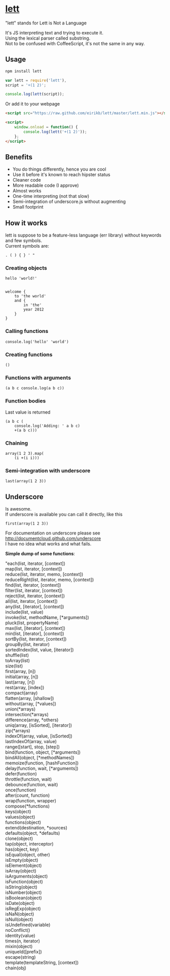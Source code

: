 [lett](http://eirikb.github.com/lett)
===

"lett" stands for Lett is Not a Language  
  
It's JS interpreting text and trying to execute it.  
Using the lexical parser called substring.  
Not to be confused with CoffeeScript, it's not the same in any way.

Usage
---

```bash
npm install lett
```

```JavaScript
var lett = require('lett'),
script = '+(1 2)';

console.log(lett(script));
```

Or add it to your webpage

```HTML
<script src="https://raw.github.com/eirikb/lett/master/lett.min.js"></script>

<script>
    window.onload = function() {
        console.log(lett('+(1 2)'));
    };
</script>
```

Benefits
---

* You do things differently, hence you are cool
* Use it before it's known to reach hipster status
* Cleaner code
* More readable code (I approve)
* Almost works
* One-time interpreting (not that slow)
* Semi-integration of underscore.js without augmenting
* Small footprint

How it works
---

lett is suppose to be a feature-less language (err library) without keywords and few symbols.  
Current symbols are:

    . ( ) { } ' "


### Creating objects

    hello 'world!'


    welcome { 
        to 'the world'
        and {
            in 'the'
            year 2012
        }
    } 

### Calling functions

    console.log('hello' 'world')

### Creating functions

    ()

### Functions with arguments

    (a b c console.log(a b c))

### Function bodies
Last value is returned

    (a b c (
        console.log('Adding: ' a b c)
        +(a b c)))
 
### Chaining

    array(1 2 3).map(
        (i +(i i)))

### Semi-integration with underscore

    last(array(1 2 3))

Underscore
---

Is awesome.  
If underscore is available you can call it directly, like this

    first(array(1 2 3))

For documentation on underscore please see http://documentcloud.github.com/underscore  
I have no idea what works and what fails.  

__Simple dump of some functions__:  

"each(list, iterator, [context])  
map(list, iterator, [context])  
reduce(list, iterator, memo, [context])  
reduceRight(list, iterator, memo, [context])  
find(list, iterator, [context])  
filter(list, iterator, [context])  
reject(list, iterator, [context])  
all(list, iterator, [context])  
any(list, [iterator], [context])  
include(list, value)  
invoke(list, methodName, [*arguments])  
pluck(list, propertyName)  
max(list, [iterator], [context])  
min(list, [iterator], [context])  
sortBy(list, iterator, [context])  
groupBy(list, iterator)  
sortedIndex(list, value, [iterator])  
shuffle(list)  
toArray(list)  
size(list)  
first(array, [n])  
initial(array, [n])  
last(array, [n])  
rest(array, [index])  
compact(array)  
flatten(array, [shallow])  
without(array, [*values])  
union(*arrays)  
intersection(*arrays)  
difference(array, *others)  
uniq(array, [isSorted], [iterator])  
zip(*arrays)  
indexOf(array, value, [isSorted])  
lastIndexOf(array, value)  
range([start], stop, [step])  
bind(function, object, [*arguments])  
bindAll(object, [*methodNames])  
memoize(function, [hashFunction])  
delay(function, wait, [*arguments])  
defer(function)  
throttle(function, wait)  
debounce(function, wait)  
once(function)  
after(count, function)  
wrap(function, wrapper)  
compose(*functions)  
keys(object)  
values(object)  
functions(object)  
extend(destination, *sources)  
defaults(object, *defaults)  
clone(object)  
tap(object, interceptor)  
has(object, key)  
isEqual(object, other)  
isEmpty(object)  
isElement(object)  
isArray(object)  
isArguments(object)  
isFunction(object)  
isString(object)  
isNumber(object)  
isBoolean(object)  
isDate(object)  
isRegExp(object)  
isNaN(object)  
isNull(object)  
isUndefined(variable)  
noConflict()  
identity(value)  
times(n, iterator)  
mixin(object)  
uniqueId([prefix])  
escape(string)  
template(templateString, [context])  
chain(obj)
